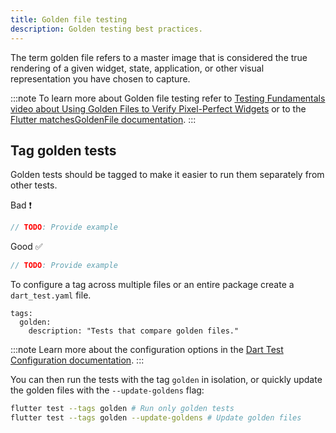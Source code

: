 ```yaml
---
title: Golden file testing
description: Golden testing best practices.
---
```


The term golden file refers to a master image that is considered the true rendering of a given widget, state, application, or other visual representation you have chosen to capture.

:::note
To learn more about Golden file testing refer to [Testing Fundamentals video about Using Golden Files to Verify Pixel-Perfect Widgets](https://www.youtube.com/watch?v=_G6GuxJF44Q&list=PLprI2satkVdFwpxo_bjFkCxXz5RluG8FY&index=22) or to the [Flutter matchesGoldenFile documentation](https://api.flutter.dev/flutter/flutter_test/matchesGoldenFile.html).
:::

## Tag golden tests

Golden tests should be tagged to make it easier to run them separately from other tests.

Bad ❗️

```dart
// TODO: Provide example
```

Good ✅

```dart
// TODO: Provide example
```

To configure a tag across multiple files or an entire package create a `dart_test.yaml` file.

```
tags:
  golden:
    description: "Tests that compare golden files."
```

:::note
Learn more about the configuration options in the [Dart Test Configuration documentation](https://github.com/dart-lang/test/blob/master/pkgs/test/doc/configuration.md).
:::

You can then run the tests with the tag `golden` in isolation, or quickly update
the golden files with the `--update-goldens` flag:

```bash
flutter test --tags golden # Run only golden tests
flutter test --tags golden --update-goldens # Update golden files
```
